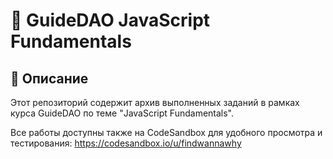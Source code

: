 # 📌 GuideDAO JavaScript Fundamentals

## 📖 Описание
Этот репозиторий содержит архив выполненных заданий в рамках курса GuideDAO по теме "JavaScript Fundamentals".

Все работы доступны также на CodeSandbox для удобного просмотра и тестирования: https://codesandbox.io/u/findwannawhy
